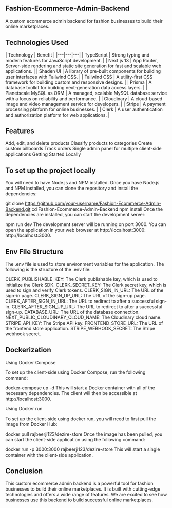 ## Fashion-Ecommerce-Admin-Backend

A custom ecommerce admin backend for fashion businesses to build their online marketplaces.

## Technologies Used

| Technology | Benefit |
|---|---|---|
| TypeScript | Strong typing and modern features for JavaScript development. |
| Next.js 13 | App Router, Server-side rendering and static site generation for fast and scalable web applications. |
| Shaden UI | A library of pre-built components for building user interfaces with Tailwind CSS. |
| Tailwind CSS | A utility-first CSS framework for building custom and responsive designs. |
| Prisma | A database toolkit for building next-generation data access layers. |
| Planetscale MySQL as ORM | A managed, scalable MySQL database service with a focus on reliability and performance. |
| Cloudinary | A cloud-based image and video management service for developers. |
| Stripe | A payment processing platform for online businesses. |
| Clerk | A user authentication and authorization platform for web applications. |

## Features

Add, edit, and delete products
Classify products to categories
Create custom billboards
Track orders
Single admin panel for multiple client-side applications
Getting Started Locally

## To set up the project locally
You will need to have Node.js and NPM installed. Once you have Node.js and NPM installed, you can clone the repository and install the dependencies:

git clone https://github.com/your-username/Fashion-Ecommerce-Admin-Backend.git
cd Fashion-Ecommerce-Admin-Backend
npm install
Once the dependencies are installed, you can start the development server:

npm run dev
The development server will be running on port 3000. You can open the application in your web browser at http://localhost:3000: http://localhost:3000.

## Env File Structure

The .env file is used to store environment variables for the application. The following is the structure of the .env file:

CLERK_PUBLISHABLE_KEY: The Clerk publishable key, which is used to initialize the Clerk SDK.
CLERK_SECRET_KEY: The Clerk secret key, which is used to sign and verify Clerk tokens.
CLERK_SIGN_IN_URL: The URL of the sign-in page.
CLERK_SIGN_UP_URL: The URL of the sign-up page.
CLERK_AFTER_SIGN_IN_URL: The URL to redirect to after a successful sign-in.
CLERK_AFTER_SIGN_UP_URL: The URL to redirect to after a successful sign-up.
DATABASE_URL: The URL of the database connection.
NEXT_PUBLIC_CLOUDINARY_CLOUD_NAME: The Cloudinary cloud name.
STRIPE_API_KEY: The Stripe API key.
FRONTEND_STORE_URL: The URL of the frontend store application.
STRIPE_WEBHOOK_SECRET: The Stripe webhook secret.


## Dockerization

Using Docker Compose

To set up the client-side using Docker Compose, run the following command:

docker-compose up -d This will start a Docker container with all of the necessary dependencies. The client will then be accessible at http://localhost:3000.

Using Docker run

To set up the client-side using docker run, you will need to first pull the image from Docker Hub:

docker pull rajbeerji123/dezire-store Once the image has been pulled, you can start the client-side application using the following command:

docker run -p 3000:3000 rajbeerji123/dezire-store This will start a single container with the client-side application.

## Conclusion

This custom ecommerce admin backend is a powerful tool for fashion businesses to build their online marketplaces. It is built with cutting-edge technologies and offers a wide range of features. We are excited to see how businesses use this backend to build successful online marketplaces.
